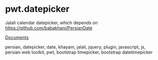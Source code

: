 pwt.datepicker
==============

Jalali calendar datepicker, which depends on https://github.com/babakhani/PersianDate

[Documents](http://babakhani.github.io/PersianWebToolkit/datepicker)


persian, datepicker, date, khayam, jalali, jquery, plugin, javascript, js, persian web toolkit, pwt,
bootstrap timepicker, bootstrap datetimepicker

